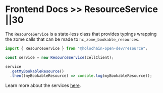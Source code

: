 # Frontend Docs >> ResourceService ||30

The `ResourceService` is a state-less class that provides typings wrapping the zome calls that can be made to `hc_zome_bookable_resources`.

```js
import { ResourceService } from "@holochain-open-dev/resource";

const service = new ResourceService(cellClient);

service
  .getMyBookableResource()
  .then((myBookableResource) => console.log(myBookableResource));
```

Learn more about the services [here](https://holochain-open-dev.github.io/reusable-modules/frontend/using/#services).
